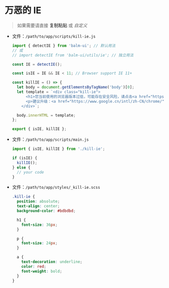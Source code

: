 # 万恶的 IE

> 如果需要请直接 **复制粘贴** 或 _自定义_

- 文件：`/path/to/app/scripts/kill-ie.js`

  ```js
  import { detectIE } from 'balm-ui'; // 默认用法
  // 或
  // import detectIE from 'balm-ui/utils/ie'; // 独立用法

  const IE = detectIE();

  const isIE = IE && IE < 11; // Browser support IE 11+

  const killIE = () => {
    let body = document.getElementsByTagName('body')[0];
    let template = `<div class="kill-ie">
        <h1>您当前使用的浏览器版本过低，可能存在安全风险，请点击<a href="https://browsehappy.com/">这里</a>选择一款新版浏览器。</h1>
        <p>建议升级：<a href="https://www.google.cn/intl/zh-CN/chrome/">谷歌浏览器</a></p>
      </div>`;

    body.innerHTML = template;
  };

  export { isIE, killIE };
  ```

- 文件：`/path/to/app/scripts/main.js`

  ```js
  import { isIE, killIE } from './kill-ie';

  if (isIE) {
    killIE();
  } else {
    // your code
  }
  ```

- 文件：`/path/to/app/styles/_kill-ie.scss`

  ```scss
  .kill-ie {
    position: absolute;
    text-align: center;
    background-color: #bdbdbd;

    h1 {
      font-size: 36px;
    }

    p {
      font-size: 24px;
    }

    a {
      text-decoration: underline;
      color: red;
      font-weight: bold;
    }
  }
  ```
